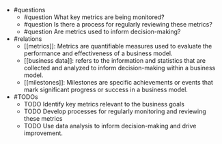 - #questions
	- #question What key metrics are being monitored?
	- #question Is there a process for regularly reviewing these metrics?
	- #question Are metrics used to inform decision-making?
- #relations
	- [[metrics]]: Metrics are quantifiable measures used to evaluate the performance and effectiveness of a business model.
	- [[business data]]: refers to the information and statistics that are collected and analyzed to inform decision-making within a business model.
	- [[milestones]]: Milestones are specific achievements or events that mark significant progress or success in a business model.
- #TODOs
	- TODO Identify key metrics relevant to the business goals
	- TODO  Develop processes for regularly monitoring and reviewing these metrics
	- TODO  Use data analysis to inform decision-making and drive improvement.

